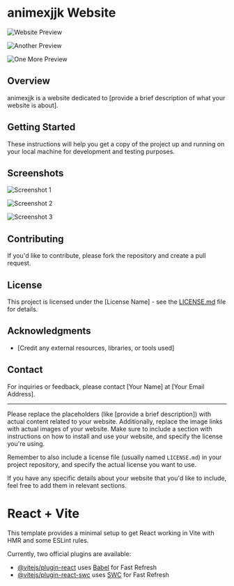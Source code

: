 # animexjjk Website

![Website Preview](https://i.ibb.co/JtXLnSN/Screenshot-44.png)

![Another Preview](https://i.ibb.co/mF6QSpd/Screenshot-45.png)

![One More Preview](https://i.ibb.co/5LFNGpn/Screenshot-46.png)

## Overview

animexjjk is a website dedicated to [provide a brief description of what your website is about].


## Getting Started

These instructions will help you get a copy of the project up and running on your local machine for development and testing purposes.


## Screenshots

![Screenshot 1](https://ibb.co/1QHVZ43/Screenshot-44.png)

![Screenshot 2](https://i.ibb.co/mF6QSpd/Screenshot-45.png)

![Screenshot 3](https://i.ibb.co/5LFNGpn/Screenshot-46.png)

## Contributing

If you'd like to contribute, please fork the repository and create a pull request.

## License

This project is licensed under the [License Name] - see the [LICENSE.md](LICENSE.md) file for details.

## Acknowledgments

- [Credit any external resources, libraries, or tools used]

## Contact

For inquiries or feedback, please contact [Your Name] at [Your Email Address].

---

Please replace the placeholders (like [provide a brief description]) with actual content related to your website. Additionally, replace the image links with actual images of your website. Make sure to include a section with instructions on how to install and use your website, and specify the license you're using.

Remember to also include a license file (usually named `LICENSE.md`) in your project repository, and specify the actual license you want to use.

If you have any specific details about your website that you'd like to include, feel free to add them in relevant sections.


# React + Vite

This template provides a minimal setup to get React working in Vite with HMR and some ESLint rules.

Currently, two official plugins are available:

- [@vitejs/plugin-react](https://github.com/vitejs/vite-plugin-react/blob/main/packages/plugin-react/README.md) uses [Babel](https://babeljs.io/) for Fast Refresh
- [@vitejs/plugin-react-swc](https://github.com/vitejs/vite-plugin-react-swc) uses [SWC](https://swc.rs/) for Fast Refresh
